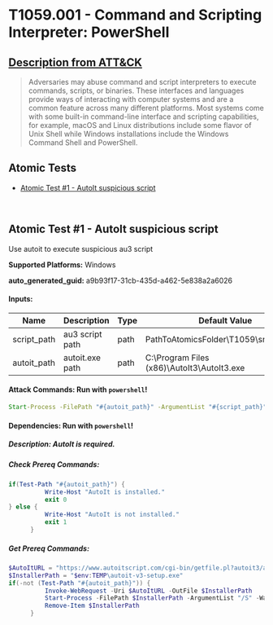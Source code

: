# T1059.001 - Command and Scripting Interpreter: PowerShell
## [Description from ATT&CK](https://attack.mitre.org/techniques/T1059/001)
<blockquote>Adversaries may abuse command and script interpreters to execute commands, scripts, or binaries. These interfaces and languages provide ways of interacting with computer systems and are a common feature across many different platforms. Most systems come with some built-in command-line interface and scripting capabilities, for example, macOS and Linux distributions include some flavor of Unix Shell while Windows installations include the Windows Command Shell and PowerShell.</blockquote>

## Atomic Tests

- [Atomic Test #1 - AutoIt suspicious script](#atomic-test-1---autoit)


<br/>

## Atomic Test #1 - AutoIt suspicious script
Use autoit to execute suspicious au3 script

**Supported Platforms:** Windows


**auto_generated_guid:** a9b93f17-31cb-435d-a462-5e838a2a6026




#### Inputs:
| Name | Description | Type | Default Value |
|------|-------------|------|---------------|
| script_path | au3 script path | path | PathToAtomicsFolder\T1059\src\calc.au3 |
| autoit_path | autoit.exe path | path | C:\Program Files (x86)\AutoIt3\AutoIt3.exe |


#### Attack Commands: Run with `powershell`! 


```cmd
Start-Process -FilePath "#{autoit_path}" -ArgumentList "#{script_path}" -Wait
```

#### Dependencies:  Run with `powershell`!
##### Description: AutoIt is required.
##### Check Prereq Commands:
```powershell
if(Test-Path "#{autoit_path}") {
          Write-Host "AutoIt is installed."
          exit 0
} else {
          Write-Host "AutoIt is not installed."
          exit 1
      }
```
##### Get Prereq Commands:
```powershell
$AutoItURL = "https://www.autoitscript.com/cgi-bin/getfile.pl?autoit3/autoit-v3-setup.exe"
$InstallerPath = "$env:TEMP\autoit-v3-setup.exe"
if(-not (Test-Path "#{autoit_path}")) {
          Invoke-WebRequest -Uri $AutoItURL -OutFile $InstallerPath
          Start-Process -FilePath $InstallerPath -ArgumentList "/S" -Wait
          Remove-Item $InstallerPath
      }
```



<br/>
<br/>
